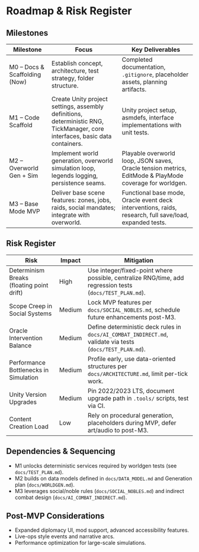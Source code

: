 # Roadmap & Risk Register

## Milestones
| Milestone | Focus | Key Deliverables |
| --- | --- | --- |
| M0 – Docs & Scaffolding (Now) | Establish concept, architecture, test strategy, folder structure. | Completed documentation, `.gitignore`, placeholder assets, planning artifacts. |
| M1 – Code Scaffold | Create Unity project settings, assembly definitions, deterministic RNG, TickManager, core interfaces, basic data containers. | Unity project setup, asmdefs, interface implementations with unit tests. |
| M2 – Overworld Gen + Sim | Implement world generation, overworld simulation loop, legends logging, persistence seams. | Playable overworld loop, JSON saves, Oracle tension metrics, EditMode & PlayMode coverage for worldgen. |
| M3 – Base Mode MVP | Deliver base scene features: zones, jobs, raids, social mandates; integrate with overworld. | Functional base mode, Oracle event deck interventions, raids, research, full save/load, expanded tests. |

## Risk Register
| Risk | Impact | Mitigation |
| --- | --- | --- |
| Determinism Breaks (floating point drift) | High | Use integer/fixed-point where possible, centralize RNG/time, add regression tests (`docs/TEST_PLAN.md`). |
| Scope Creep in Social Systems | Medium | Lock MVP features per `docs/SOCIAL_NOBLES.md`, schedule future enhancements post-M3. |
| Oracle Intervention Balance | Medium | Define deterministic deck rules in `docs/AI_COMBAT_INDIRECT.md`, validate via tests (`docs/TEST_PLAN.md`). |
| Performance Bottlenecks in Simulation | Medium | Profile early, use data-oriented structures per `docs/ARCHITECTURE.md`, limit per-tick work. |
| Unity Version Upgrades | Medium | Pin 2022/2023 LTS, document upgrade path in `.tools/` scripts, test via CI. |
| Content Creation Load | Low | Rely on procedural generation, placeholders during MVP, defer art/audio to post-M3. |

## Dependencies & Sequencing
- M1 unlocks deterministic services required by worldgen tests (see `docs/TEST_PLAN.md`).
- M2 builds on data models defined in `docs/DATA_MODEL.md` and Generation plan (`docs/WORLDGEN.md`).
- M3 leverages social/noble rules (`docs/SOCIAL_NOBLES.md`) and indirect combat design (`docs/AI_COMBAT_INDIRECT.md`).

## Post-MVP Considerations
- Expanded diplomacy UI, mod support, advanced accessibility features.
- Live-ops style events and narrative arcs.
- Performance optimization for large-scale simulations.
